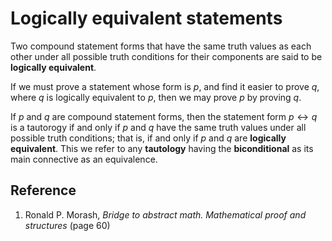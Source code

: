 # Logically equivalent statements

Two compound statement forms that have the same truth values as each other under all possible truth conditions for their components are said to be **logically equivalent**.

If we must prove a statement whose form is $p$, and find it easier to prove $q$, where $q$ is logically equivalent to $p$, then we may prove $p$ by proving $q$.

If $p$ and $q$ are compound statement forms, then the statement form $p \leftrightarrow q$ is a tautorogy if and only if $p$ and $q$ have the same truth values under all possible truth conditions; that is, if and only if $p$ and $q$ are **logically equivalent**. This we refer to any **tautology** having the **biconditional** as its main connective as an equivalence.

## Reference

1. Ronald P. Morash, *Bridge to abstract math. Mathematical proof and structures* (page 60)
